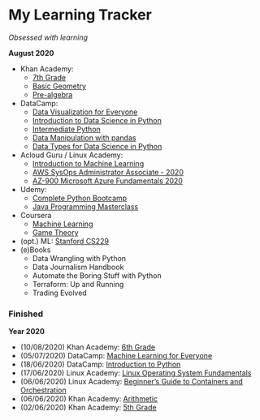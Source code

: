 # My Learning Tracker
*Obsessed with learning*  
  
**August 2020**  
* Khan Academy: 
  - [7th Grade](https://www.khanacademy.org/math/cc-seventh-grade-math)
  - [Basic Geometry](https://www.khanacademy.org/math/basic-geo)
  - [Pre-algebra](https://www.khanacademy.org/math/pre-algebra)
* DataCamp: 
  - [Data Visualization for Everyone](https://learn.datacamp.com/courses/data-visualization-for-everyone)
  - [Introduction to Data Science in Python](https://learn.datacamp.com/courses/introduction-to-data-science-in-python)
  - [Intermediate Python](https://learn.datacamp.com/courses/intermediate-python)
  - [Data Manipulation with pandas](https://learn.datacamp.com/courses/data-manipulation-with-pandas)
  - [Data Types for Data Science in Python](https://learn.datacamp.com/courses/data-types-for-data-science-in-python)
* Acloud Guru / Linux Academy: 
  - [Introduction to Machine Learning](https://learn.acloud.guru/course/intro-machine-learning/dashboard)
  - [AWS SysOps Administrator Associate - 2020](https://learn.acloud.guru/course/aws-certified-sysops-administrator-associate/dashboard)
  - [AZ-900 Microsoft Azure Fundamentals 2020](https://learn.acloud.guru/course/az-900-microsoft-azure-fundamentals/dashboard)
* Udemy: 
  - [Complete Python Bootcamp](https://www.udemy.com/course/complete-python-bootcamp/)
  - [Java Programming Masterclass](https://www.udemy.com/course/java-the-complete-java-developer-course/)
* Coursera
  - [Machine Learning](https://www.coursera.org/learn/machine-learning)
  - [Game Theory](https://www.coursera.org/learn/game-theory-1)
* (opt.) ML: [Stanford CS229](https://www.youtube.com/playlist?list=PLoROMvodv4rMiGQp3WXShtMGgzqpfVfbU)
* (e)Books
  - Data Wrangling with Python
  - Data Journalism Handbook
  - Automate the Boring Stuff with Python
  - Terraform: Up and Running
  - Trading Evolved
  
### Finished
**Year 2020**
* (10/08/2020) Khan Academy: [6th Grade](https://www.khanacademy.org/math/cc-sixth-grade-math)
* (05/07/2020) DataCamp: [Machine Learning for Everyone](https://learn.datacamp.com/courses/machine-learning-for-everyone)
* (18/06/2020) DataCamp: [Introduction to Python](https://learn.datacamp.com/courses/intro-to-python-for-data-science)
* (17/06/2020) Linux Academy: [Linux Operating System Fundamentals](https://linuxacademy.com/cp/modules/view/id/286)
* (06/06/2020) Linux Academy: [Beginner’s Guide to Containers and Orchestration](https://linuxacademy.com/cp/modules/view/id/275)
* (06/06/2020) Khan Academy: [Arithmetic](https://www.khanacademy.org/math/arithmetic)
* (02/06/2020) Khan Academy: [5th Grade](https://www.khanacademy.org/math/cc-fifth-grade-math)